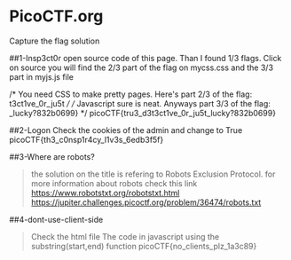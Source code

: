 # PicoCTF.org
Capture the flag solution

##1-Insp3ct0r
open source code of this page. Than I found 1/3 flags.
Click on source you will find the 2/3 part of the flag  on mycss.css and the 3/3 part in myjs.js file

<!-- Html is neat. Anyways have 1/3 of the flag: picoCTF{tru3_d3 -->
/* You need CSS to make pretty pages. Here's part 2/3 of the flag: t3ct1ve_0r_ju5t */
/* Javascript sure is neat. Anyways part 3/3 of the flag: _lucky?832b0699} */
picoCTF{tru3_d3t3ct1ve_0r_ju5t_lucky?832b0699}


##2-Logon
Check the cookies of the admin and change to True
picoCTF{th3_c0nsp1r4cy_l1v3s_6edb3f5f}


##3-Where are robots?
>the solution on the title is refering to Robots Exclusion Protocol. for more information about robots check this link https://www.robotstxt.org/robotstxt.html
https://jupiter.challenges.picoctf.org/problem/36474/robots.txt


##4-dont-use-client-side
>Check the html file
The code in javascript using the substring(start,end) function
picoCTF{no_clients_plz_1a3c89}
